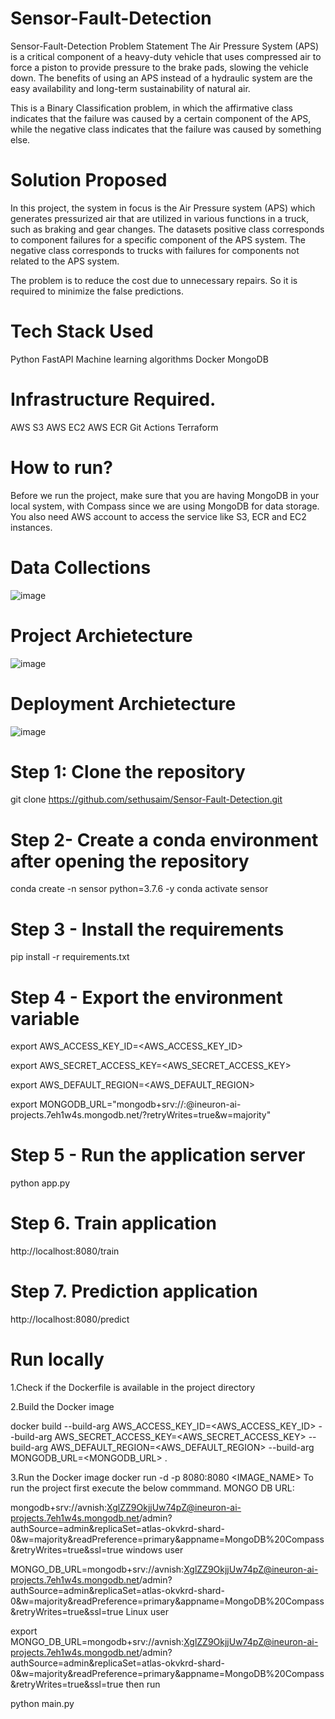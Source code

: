 # Sensor-Fault-Detection
Sensor-Fault-Detection
Problem Statement
The Air Pressure System (APS) is a critical component of a heavy-duty vehicle that uses compressed air to force a piston to provide pressure to the brake pads, slowing the vehicle down. The benefits of using an APS instead of a hydraulic system are the easy availability and long-term sustainability of natural air.

This is a Binary Classification problem, in which the affirmative class indicates that the failure was caused by a certain component of the APS, while the negative class indicates that the failure was caused by something else.

# Solution Proposed
In this project, the system in focus is the Air Pressure system (APS) which generates pressurized air that are utilized in various functions in a truck, such as braking and gear changes. The datasets positive class corresponds to component failures for a specific component of the APS system. The negative class corresponds to trucks with failures for components not related to the APS system.

The problem is to reduce the cost due to unnecessary repairs. So it is required to minimize the false predictions.

# Tech Stack Used
Python
FastAPI
Machine learning algorithms
Docker
MongoDB

# Infrastructure Required.
AWS S3
AWS EC2
AWS ECR
Git Actions
Terraform

# How to run?
Before we run the project, make sure that you are having MongoDB in your local system, with Compass since we are using MongoDB for data storage. You also need AWS account to access the service like S3, ECR and EC2 instances.

# Data Collections
![image](https://user-images.githubusercontent.com/90135094/200799920-a3826e36-575f-476f-be96-f42464fb79dd.png)


# Project Archietecture
![image](https://user-images.githubusercontent.com/90135094/200800102-c0b66388-53d9-418e-bd63-2e9291aa771a.png)

# Deployment Archietecture
![image](https://user-images.githubusercontent.com/90135094/200800017-915b93db-3e6c-465e-a014-a32739a8e8db.png)


# Step 1: Clone the repository
git clone https://github.com/sethusaim/Sensor-Fault-Detection.git

# Step 2- Create a conda environment after opening the repository
conda create -n sensor python=3.7.6 -y
conda activate sensor

# Step 3 - Install the requirements
pip install -r requirements.txt

# Step 4 - Export the environment variable
export AWS_ACCESS_KEY_ID=<AWS_ACCESS_KEY_ID>

export AWS_SECRET_ACCESS_KEY=<AWS_SECRET_ACCESS_KEY>

export AWS_DEFAULT_REGION=<AWS_DEFAULT_REGION>

export MONGODB_URL="mongodb+srv://<username>:<password>@ineuron-ai-projects.7eh1w4s.mongodb.net/?retryWrites=true&w=majority"
  
# Step 5 - Run the application server
python app.py
  
# Step 6. Train application
http://localhost:8080/train
  
# Step 7. Prediction application
http://localhost:8080/predict
  
# Run locally
1.Check if the Dockerfile is available in the project directory

2.Build the Docker image

docker build --build-arg AWS_ACCESS_KEY_ID=<AWS_ACCESS_KEY_ID> --build-arg AWS_SECRET_ACCESS_KEY=<AWS_SECRET_ACCESS_KEY> --build-arg AWS_DEFAULT_REGION=<AWS_DEFAULT_REGION> --build-arg MONGODB_URL=<MONGODB_URL> . 

3.Run the Docker image
docker run -d -p 8080:8080 <IMAGE_NAME>
To run the project first execute the below commmand. MONGO DB URL:

mongodb+srv://avnish:XglZZ9OkjjUw74pZ@ineuron-ai-projects.7eh1w4s.mongodb.net/admin?authSource=admin&replicaSet=atlas-okvkrd-shard-0&w=majority&readPreference=primary&appname=MongoDB%20Compass&retryWrites=true&ssl=true
windows user

MONGO_DB_URL=mongodb+srv://avnish:XglZZ9OkjjUw74pZ@ineuron-ai-projects.7eh1w4s.mongodb.net/admin?authSource=admin&replicaSet=atlas-okvkrd-shard-0&w=majority&readPreference=primary&appname=MongoDB%20Compass&retryWrites=true&ssl=true
Linux user

export MONGO_DB_URL=mongodb+srv://avnish:XglZZ9OkjjUw74pZ@ineuron-ai-projects.7eh1w4s.mongodb.net/admin?authSource=admin&replicaSet=atlas-okvkrd-shard-0&w=majority&readPreference=primary&appname=MongoDB%20Compass&retryWrites=true&ssl=true
then run

python main.py
